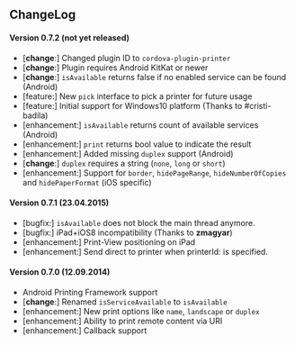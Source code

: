 ## ChangeLog
#### Version 0.7.2 (not yet released)
- [__change__:] Changed plugin ID to `cordova-plugin-printer`
- [__change__:] Plugin requires Android KitKat or newer
- [__change__:] `isAvailable` returns false if no enabled service can be found (Android)
- [feature:] New `pick` interface to pick a printer for future usage
- [feature:] Initial support for Windows10 platform (Thanks to #cristi-badila)
- [enhancement:] `isAvailable` returns count of available services (Android)
- [enhancement:] `print` returns bool value to indicate the result
- [enhancement:] Added missing `duplex` support (Android)
- [__change__:] `duplex` requires a string (`none`, `long` or `short`)
- [enhancement:] Support for `border`, `hidePageRange`, `hideNumberOfCopies` and `hidePaperFormat` (iOS specific)


#### Version 0.7.1 (23.04.2015)
- [bugfix:] `isAvailable` does not block the main thread anymore.
- [bugfix:] iPad+iOS8 incompatibility (Thanks to __zmagyar__)
- [enhancement:] Print-View positioning on iPad
- [enhancement:] Send direct to printer when printerId: is specified.

#### Version 0.7.0 (12.09.2014)
- Android Printing Framework support
- [__change__:] Renamed `isServiceAvailable` to `isAvailable`
- [enhancement:] New print options like `name`, `landscape` or `duplex`
- [enhancement:] Ability to print remote content via URI
- [enhancement:] Callback support